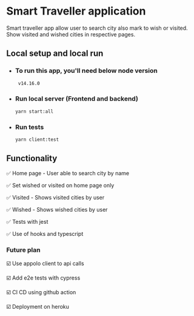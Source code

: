 # Smart Traveller application
 Smart traveller app allow user to search city also mark to wish or visited. 
 Show visited and wished cities in respective pages.


 ## Local setup and local run
   - ### To run this app, you'll need below node version
     ```sh
      v14.16.0
     ```

   - ### Run local server (Frontend and backend)
     ```sh
     yarn start:all
     ```

   - ### Run tests
     ```sh
     yarn client:test
     ```
## Functionality
:white_check_mark: Home page - User able to search city by name

:white_check_mark: Set wished or visited on home page only

:white_check_mark: Visited - Shows visited cities by user

:white_check_mark: Wished - Shows wished cities by user

:white_check_mark: Tests with jest

:white_check_mark: Use of hooks and typescript

### Future plan
:ballot_box_with_check: Use appolo client to api calls

:ballot_box_with_check: Add e2e tests with cypress

:ballot_box_with_check: CI CD using github action

:ballot_box_with_check: Deployment on heroku